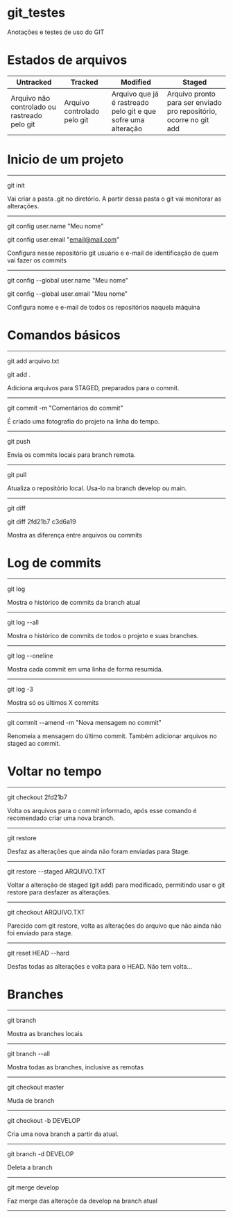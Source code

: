 # git_testes
Anotações e testes de uso do GIT


# Estados de arquivos
Untracked | Tracked | Modified | Staged
------------------|------------------|------------------|------------------
Arquivo não controlado ou rastreado pelo git | Arquivo controlado pelo git | Arquivo que já é rastreado pelo git e que sofre uma alteração | Arquivo pronto para ser enviado pro repositório, ocorre no git add


# Inicio de um projeto
---
git init

Vai criar a pasta .git no diretório. A partir dessa pasta o git vai monitorar as alterações.

---
git config user.name "Meu nome"

git config user.email "email@mail.com"

Configura nesse repositório git usuário e e-mail de identificação de quem vai fazer os commits

---
git config --global user.name "Meu nome"

git config --global user.email "Meu nome"

Configura nome e e-mail de todos os repositórios naquela máquina


# Comandos básicos
---
git add arquivo.txt

git add .

Adiciona arquivos para STAGED, preparados para o commit.


---
git commit -m "Comentários do commit"

É criado uma fotografia do projeto na linha do tempo.


---
git push

Envia os commits locais para branch remota.


---
git pull

Atualiza o repositório local. Usa-lo na branch develop ou main.


---
git diff

git diff 2fd21b7 c3d6a19

Mostra as diferença entre arquivos ou commits


# Log de commits
---
git log

Mostra o histórico de commits da branch atual

---
git log --all

Mostra o histórico de commits de todos o projeto e suas branches.


---
git log --oneline

Mostra cada commit em uma linha de forma resumida.


---
git log -3

Mostra só os últimos X commits


---
git commit --amend -m "Nova mensagem no commit"

Renomeia a mensagem do último commit. Também adicionar arquivos no staged ao commit.


# Voltar no tempo
---
git checkout 2fd21b7

Volta os arquivos para o commit informado, após esse comando é recomendado criar uma nova branch.

---
git restore

Desfaz as alterações que ainda não foram enviadas para Stage.

--- 
git restore --staged ARQUIVO.TXT

Voltar a alteração de staged (git add) para modificado, permitindo usar o git restore para desfazer as alterações.

---
git checkout ARQUIVO.TXT

Parecido com git restore, volta as alterações do arquivo que não ainda não foi enviado para stage.

---
git reset HEAD --hard

Desfas todas as alterações e volta para o HEAD. Não tem volta...


# Branches
---
git branch

Mostra as branches locais


---
git branch --all

Mostra todas as branches, inclusive as remotas


---
git checkout master

Muda de branch

---
git checkout -b DEVELOP

Cria uma nova branch a partir da atual.

---
git branch -d DEVELOP

Deleta a branch

---
git merge develop

Faz merge das alteraçõe da develop na branch atual


---
